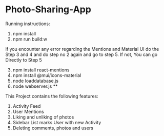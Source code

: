 # Photo-Sharing-App

Running instructions:
1. npm install
2.  npm run build:w

If you encounter any error regarding the Mentions and Material UI do the Step 3 and 4 and do step no 2 again and go to step 5. If not, You can go Directly to Step 5

3. npm install react-mentions 
4. npm install @mui/icons-material
5. node loaddatabase.js
6. node webserver.js
**

This Project contains the following features:

1. Activity Feed
2. User Mentions
3. Liking and unliking of photos
4. Sidebar List marks User with new Activity
5. Deleting comments, photos and users
